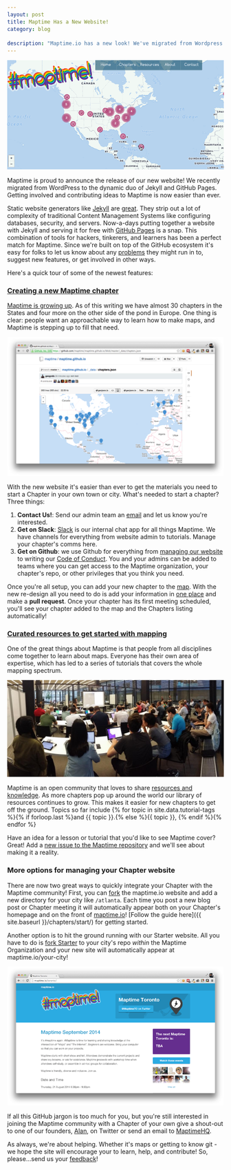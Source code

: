 ```yaml
---
layout: post
title: Maptime Has a New Website!
category: blog

description: "Maptime.io has a new look! We've migrated from Wordpress to the dynamic duo of Jekyll and GitHub Pages. Getting involved is now easier than ever."
---
```


![Maptime has a new website](/img/maptimes.gif)

Maptime is proud to announce the release of our new website! We recently migrated from WordPress to the dynamic duo of Jekyll and GitHub Pages. Getting involved and contributing ideas to Maptime is now easier than ever.

Static website generators like [Jekyll](http://jekyllrb.com/) are [great](http://www.developmentseed.org/blog/2012/07/27/build-cms-free-websites/). They strip out a lot of complexity of traditional Content Management Systems like configuring databases, security, and servers. Now-a-days putting together a website with Jekyll and serving it for free with [GitHub Pages](https://pages.github.com/) is a snap. This combination of tools for hackers, tinkerers, and learners has been a perfect match for Maptime. Since we're built on top of the GitHub ecosystem it's easy for folks to let us know about any [problems](https://github.com/maptime/maptime.github.io/issues) they might run in to, suggest new features, or get involved in other ways.

Here's a quick tour of some of the newest features:
<!--more-->

### [Creating a new Maptime chapter](http://maptime.io/chapters/)

[Maptime is growing up](http://maptime.io/blog/2014/10/15/maptime-is-growing-up/). As of this writing we have almost 30 chapters in the States and four more on the other side of the pond in Europe. One thing is clear: people want an approachable way to learn how to make maps, and Maptime is stepping up to fill that need.

![](/img/chapter.json.png)

With the new website it's easier than ever to get the materials you need to start a Chapter in your own town or city. What's needed to start a chapter? Three things:

1. __Contact Us!__: Send our admin team an [email](mailto:hello@maptime.io) and let us know you're interested.
1. __Get on Slack__: [Slack](https://maptime.slack.com/messages/general/) is our internal chat app for all things Maptime. We have channels for everything from website admin to tutorials. Manage your chapter's comms here.
1. __Get on Github__: we use Github for everything from [managing our website](https://github.com/maptime/maptime.github.io/issues) to writing our [Code of Conduct](https://github.com/maptime/code-of-conduct/blob/master/code-of-conduct.md). You and your admins can be added to teams where you can get access to the Maptime organization, your chapter's repo, or other privileges that you think you need.

Once you're all setup, you can add your new chapter to the [map](http://maptime.io/chapters/). With the new re-design all you need to do is add your information in [one place](https://github.com/maptime/maptime.github.io/blob/master/_data/chapters.json) and make a __pull request__. Once your chapter has its first meeting scheduled, you'll see your chapter added to the map and the Chapters listing automatically!

### [Curated resources to get started with mapping](http://maptime.io/lessons-resources/)

One of the great things about Maptime is that people from all disciplines come together to learn about maps. Everyone has their own area of expertise, which has led to a series of tutorials that covers the whole mapping spectrum.

![](/img/maptime-dc.jpg)

Maptime is an open community that loves to share [resources and knowledge](http://maptime.io/lessons-resources/). As more chapters pop up around the world our library of resources continues to grow. This makes it easier for new chapters to get off the ground. Topics so far include {% for topic in site.data.tutorial-tags %}{% if forloop.last %}and {{ topic }}.{% else %}{{ topic }}, {% endif %}{% endfor %}

Have an idea for a lesson or tutorial that you'd like to see Maptime cover? Great! Add a [new issue to the Maptime repository](https://github.com/maptime/maptime/issues/new) and we'll see about making it a reality.

### More options for managing your Chapter website

There are now two great ways to quickly integrate your Chapter with the Maptime community! First, you can [fork](https://github.com/maptime/maptime.github.io/fork) the maptime.io website and add a new directory for your city like `/atlanta`. Each time you post a new blog post or Chapter meeting it will automatically appear both on your Chapter's homepage and on the front of [maptime.io](http://maptime.io)! [Follow the guide here]({{ site.baseurl }}/chapters/start/) for getting started.

Another option is to hit the ground running with our Starter website. All you have to do is [fork Starter](https://github.com/maptime/starter) to your city's repo _within_ the Maptime Organization and your new site will automatically appear at maptime.io/your-city!

![](/img/toronto-page.png)

If all this GitHub jargon is too much for you, but you're still interested in joining the Maptime community with a Chapter of your own give a shout-out to one of our founders, [Alan](https://twitter.com/mappingmashups), on Twitter or send an email to [MaptimeHQ](mailto:hello@maptime.io?Subject=New%20Chapter%20Plz!).

As always, we're about helping. Whether it's maps or getting to know git - we hope the site will encourage your to learn, help, and contribute! So, please...send us your [feedback](mailto:hello@maptime.io)! 
